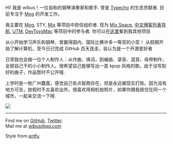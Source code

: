Hi! 我是 wibus！一位自称的钢琴演奏家和歌手. 曾是 [Typecho](https://typecho.org/) 的生态贡献者. 目前专注于 [Mog](https://github.com/mogland) 的开发工作。

我主要在 [Mog](https://github.com/mogland), STY, [Mix](https://github.com/wibus-wee/Mix) 等项目中担任组织者. 现为 [Mix Space](https://github.com/mx-space), [中文博客列表导航](https://github.com/zh-blogs), [UTM](https://github.com/utmapp/UTM), [DevToysMac](https://github.com/ObuchiYuki/DevToysMac) 等项目中的参与者. 你可以在[这里](/projects)看到我其他项目

从小开始学习声乐和钢琴，曾赢得国内、国际比赛许多一等奖的小奖！ 从假期开始了解计算机，至今日已完成 GitHub 百天连击，自认为是一个开源爱好者

日常我也会做一位个人制作人：从作曲、填词，到编曲、录音、混音、母带制作，全部自己干的小小制作人。很希望自己能够写出一首 kpop 风格的歌。由于没写到好的曲子，作品暂时不公开哦.

上学时是一枚广州蠢蛋，感觉自己有点智商存在，但是永远被现实打败。因为没有地方可去，放假时不太喜欢出外，很喜欢用相机拍照片，如果你跟我居住在同一个城市，一起来交流一下呀.

![](https://ghchart.rshah.org/wibus-wee)

---

Find me on [GitHub](https://github.com/wibus-wee), [Twitter](https://twitter.com/wibus_wee). <br> Mail me at [wibus@qq.com](mailto:wibus@qq.com) 

Style from [antfu](https://antfu.me)